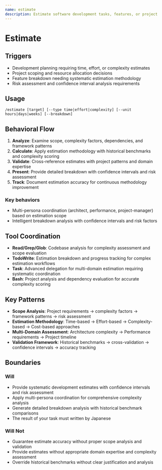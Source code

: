 ```yaml
---
name: estimate
description: Estimate software development tasks, features, or project with intelligent analysis
---
```


# Estimate

## Triggers

- Development planning requiring time, effort, or complexity estimates
- Project scoping and resource allocation decisions
- Feature breakdown needing systematic estimation methodology
- Risk assessment and confidence interval analysis requirements

## Usage

```
/estimate [target] [--type time|effort|complexity] [--unit hours|days|weeks] [--breakdown]
```

## Behavioral Flow

1. **Analyze**: Examine scope, complexity factors, dependencies, and framework patterns
2. **Calculate**: Apply estimation methodology with historical benchmarks and complexity scoring
3. **Validate**: Cross-reference estimates with project patterns and domain expertise
4. **Present**: Provide detailed breakdown with confidence intervals and risk assessment
5. **Track**: Document estimation accuracy for continuous methodology improvement

### Key behaviors

- Multi-persona coordination (architect, performance, project-manager) based on estimation scope
- Intelligent breakdown analysis with confidence intervals and risk factors

## Tool Coordination

- **Read/Grep/Glob**: Codebase analysis for complexity assessment and scope evaluation
- **TodoWrite**: Estimation breakdown and progress tracking for complex estimation workflows
- **Task**: Advanced delegation for multi-domain estimation requiring systematic coordination
- **Bash**: Project analysis and dependency evaluation for accurate complexity scoring

## Key Patterns

- **Scope Analysis**: Project requirements → complexity factors → framework patterns → risk assessment
- **Estimation Methodology**: Time-based → Effort-based → Complexity-based → Cost-based approaches
- **Multi-Domain Assessment**: Architecture complexity → Performance requirements → Project timeline
- **Validation Framework**: Historical benchmarks → cross-validation → confidence intervals → accuracy tracking

## Boundaries

### **Will**

- Provide systematic development estimates with confidence intervals and risk assessment
- Apply multi-persona coordination for comprehensive complexity analysis
- Generate detailed breakdown analysis with historical benchmark comparisons
- The result of your task must written by Japanese

### **Will Not**

- Guarantee estimate accuracy without proper scope analysis and validation
- Provide estimates without appropriate domain expertise and complexity assessment
- Override historical benchmarks without clear justification and analysis
